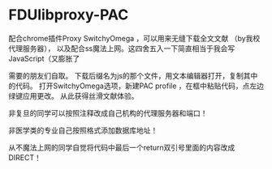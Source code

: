 # FDUlibproxy-PAC

配合chrome插件Proxy SwitchyOmega ，可以用来无缝下载全文文献 （by我校代理服务器）， 以及配合ss魔法上网。这四舍五入一下简直相当于我会写JavaScript（又膨胀了

需要的朋友们自取。
		下载后缀名为js的那个文件，用文本编辑器打开，复制其中的代码。
		打开SwitchyOmega选项，新建PAC profile ，在框中粘贴代码，点左边绿键应用更改。
		从此获得丝滑文献体验。

非复旦的同学可以按照注释改成自己机构的代理服务器和端口！

非医学类的专业自己按照格式添加数据库地址！

从不魔法上网的同学自觉将代码中最后一个return双引号里面的内容改成DIRECT！
